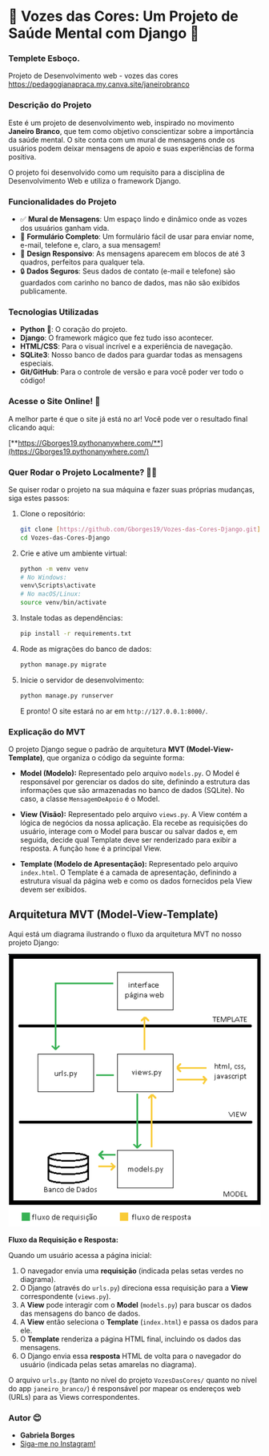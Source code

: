 # 🚀 Vozes das Cores: Um Projeto de Saúde Mental com Django 🎉

### Templete Esboço.

Projeto de Desenvolvimento web - vozes das cores https://pedagogianapraca.my.canva.site/janeirobranco

### Descrição do Projeto
Este é um projeto de desenvolvimento web, inspirado no movimento **Janeiro Branco**, que tem como objetivo conscientizar sobre a importância da saúde mental. O site conta com um mural de mensagens onde os usuários podem deixar mensagens de apoio e suas experiências de forma positiva.

O projeto foi desenvolvido como um requisito para a disciplina de Desenvolvimento Web e utiliza o framework Django.

### Funcionalidades do Projeto

- ✅ **Mural de Mensagens**: Um espaço lindo e dinâmico onde as vozes dos usuários ganham vida.
- 💬 **Formulário Completo**: Um formulário fácil de usar para enviar nome, e-mail, telefone e, claro, a sua mensagem!
- 🎨 **Design Responsivo**: As mensagens aparecem em blocos de até 3 quadros, perfeitos para qualquer tela.
- 🔒 **Dados Seguros**: Seus dados de contato (e-mail e telefone) são guardados com carinho no banco de dados, mas não são exibidos publicamente.

### Tecnologias Utilizadas
- **Python** 🐍: O coração do projeto.
- **Django**: O framework mágico que fez tudo isso acontecer.
- **HTML/CSS**: Para o visual incrível e a experiência de navegação.
- **SQLite3**: Nosso banco de dados para guardar todas as mensagens especiais.
- **Git/GitHub**: Para o controle de versão e para você poder ver todo o código!

### **Acesse o Site Online! 🔗**

A melhor parte é que o site já está no ar! Você pode ver o resultado final clicando aqui:

[**https://Gborges19.pythonanywhere.com/**](https://Gborges19.pythonanywhere.com/)

### **Quer Rodar o Projeto Localmente?** 🏃‍♀️

Se quiser rodar o projeto na sua máquina e fazer suas próprias mudanças, siga estes passos:

1.  Clone o repositório:
    ```bash
    git clone [https://github.com/Gborges19/Vozes-das-Cores-Django.git](https://github.com/Gborges19/Vozes-das-Cores-Django.git)
    cd Vozes-das-Cores-Django
    ```

2.  Crie e ative um ambiente virtual:
    ```bash
    python -m venv venv
    # No Windows:
    venv\Scripts\activate
    # No macOS/Linux:
    source venv/bin/activate
    ```

3.  Instale todas as dependências:
    ```bash
    pip install -r requirements.txt
    ```

4.  Rode as migrações do banco de dados:
    ```bash
    python manage.py migrate
    ```

5.  Inicie o servidor de desenvolvimento:
    ```bash
    python manage.py runserver
    ```
    E pronto! O site estará no ar em `http://127.0.0.1:8000/`.

### Explicação do MVT

O projeto Django segue o padrão de arquitetura **MVT (Model-View-Template)**, que organiza o código da seguinte forma:

- **Model (Modelo):** Representado pelo arquivo `models.py`. O Model é responsável por gerenciar os dados do site, definindo a estrutura das informações que são armazenadas no banco de dados (SQLite). No caso, a classe `MensagemDeApoio` é o Model.

- **View (Visão):** Representado pelo arquivo `views.py`. A View contém a lógica de negócios da nossa aplicação. Ela recebe as requisições do usuário, interage com o Model para buscar ou salvar dados e, em seguida, decide qual Template deve ser renderizado para exibir a resposta. A função `home` é a principal View.

- **Template (Modelo de Apresentação):** Representado pelo arquivo `index.html`. O Template é a camada de apresentação, definindo a estrutura visual da página web e como os dados fornecidos pela View devem ser exibidos.

## Arquitetura MVT (Model-View-Template)

Aqui está um diagrama ilustrando o fluxo da arquitetura MVT no nosso projeto Django:

<img src="docs/diagrama_mvt.png" alt="Diagrama MVT" width="600">

**Fluxo da Requisição e Resposta:**

Quando um usuário acessa a página inicial:

1.  O navegador envia uma **requisição** (indicada pelas setas verdes no diagrama).
2.  O Django (através do `urls.py`) direciona essa requisição para a **View** correspondente (`views.py`).
3.  A **View** pode interagir com o **Model** (`models.py`) para buscar os dados das mensagens do banco de dados.
4.  A **View** então seleciona o **Template** (`index.html`) e passa os dados para ele.
5.  O **Template** renderiza a página HTML final, incluindo os dados das mensagens.
6.  O Django envia essa **resposta** HTML de volta para o navegador do usuário (indicada pelas setas amarelas no diagrama).

O arquivo `urls.py` (tanto no nível do projeto `VozesDasCores/` quanto no nível do app `janeiro_branco/`) é responsável por mapear os endereços web (URLs) para as Views correspondentes.

### Autor 😊
- **Gabriela Borges**
- [Siga-me no Instagram!](https://www.instagram.com/gborges_19/)
